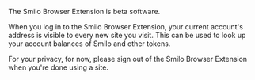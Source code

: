 The Smilo Browser Extension is beta software. 

When you log in to the Smilo Browser Extension, your current account's address is visible to every new site you visit. This can be used to look up your account balances of Smilo and other tokens.

For your privacy, for now, please sign out of the Smilo Browser Extension when you're done using a site.

